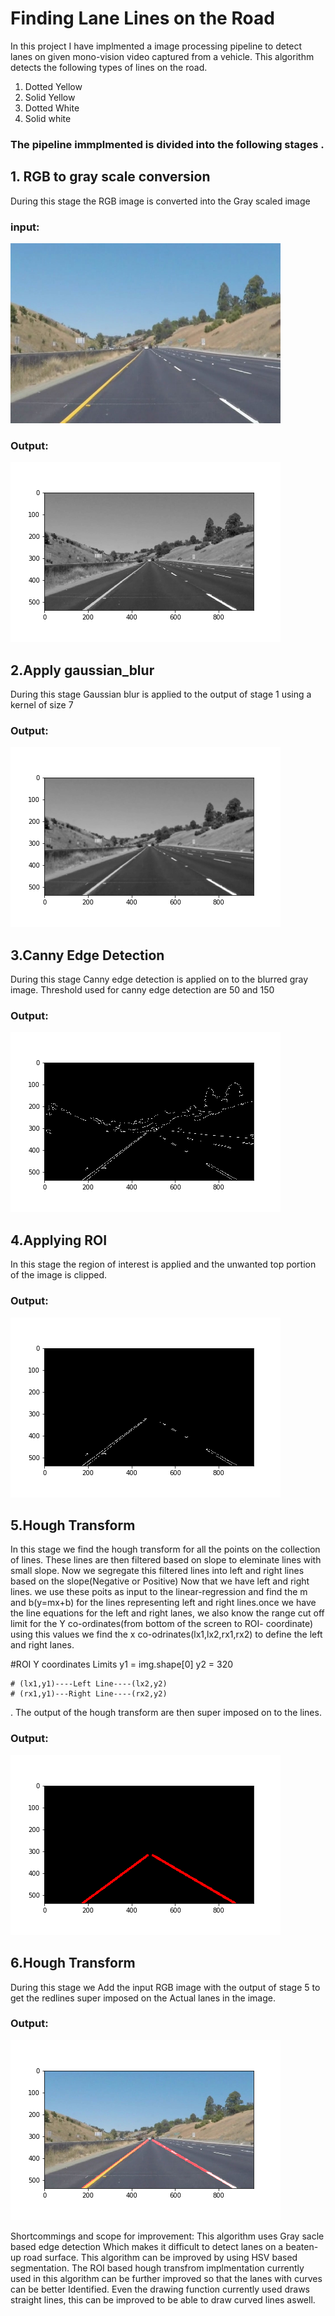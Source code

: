 # **Finding Lane Lines on the Road** 
In this project I have implmented a image processing pipeline to detect lanes on given mono-vision video captured from a vehicle.
This algorithm detects the following types of lines on the road.
1. Dotted Yellow
2. Solid  Yellow 
3. Dotted White 
4. Solid white

### The pipeline immplmented is divided into the following stages .
## 1. RGB to gray scale conversion
 During this stage the RGB image is converted into the Gray scaled image
### input:
<img src="https://github.com/raghu467/Finding_Lanes_P1/blob/master/test_images/whiteCarLaneSwitch.jpg" alt="input" width=432 height=288>

### Output:
![alt tag](https://github.com/raghu467/Finding_Lanes_P1/blob/master/Write_up_attachments/image_gray1.png)

## 2.Apply gaussian_blur
 During this stage Gaussian blur is applied to the output of stage 1 using a kernel of size 7
### Output:
![alt tag](https://github.com/raghu467/Finding_Lanes_P1/blob/master/Write_up_attachments/image_gray_blur2.png)


## 3.Canny Edge Detection
 During this stage Canny edge detection is applied on to the blurred gray image.
 Threshold used for canny edge detection are 50 and 150
### Output:
![alt tag](https://github.com/raghu467/Finding_Lanes_P1/blob/master/Write_up_attachments/image_canny3.png)

## 4.Applying ROI 
 In this stage the region of interest is applied and the unwanted top portion of the image is clipped.
### Output:
![alt tag](https://github.com/raghu467/Finding_Lanes_P1/blob/master/Write_up_attachments/image_ROI4.png)

## 5.Hough Transform
 In this stage we find the hough transform for all the points on the collection of lines.
 These lines are then filtered based on slope to eleminate lines with small slope.
 Now we segregate this filtered lines into left and right lines based on the slope(Negative or Positive)
 Now that we have left and right lines. we use these poits as input to the linear-regression and find the m and b(y=mx+b) for the lines representing left and right lines.once we have the line equations for the left and right lanes, we also know the range cut off limit for the Y co-ordinates(from bottom of the screen to ROI- coordinate) using this values we find the x co-odrinates(lx1,lx2,rx1,rx2) to define the left and right lanes.
 
 #ROI Y coordinates Limits
    y1 = img.shape[0]
    y2 = 320
    
    # (lx1,y1)----Left Line----(lx2,y2)
    # (rx1,y1)---Right Line----(rx2,y2)
    
    
 . The output of the hough transform are then 
 super imposed on to the lines.
### Output:
![alt tag](https://github.com/raghu467/Finding_Lanes_P1/blob/master/Write_up_attachments/image_houg_lines5.png)

## 6.Hough Transform
 During this stage we Add the input RGB image with the output of stage 5 to get the redlines super imposed on the Actual lanes in the 
 image.
### Output:
![alt tag](https://github.com/raghu467/Finding_Lanes_P1/blob/master/Write_up_attachments/image_Weighted6.png)

Shortcommings and scope for improvement:
This algorithm uses Gray sacle based edge detection Which makes it difficult to detect lanes on a beaten-up road surface.
This algorithm can be improved by using HSV based segmentation. The ROI based hough transfrom implmentation currently used in this algorithm can be further improved so that the lanes with curves can be better Identified. Even the drawing function currently used draws straight lines, this can be improved to be able to draw curved lines aswell.




